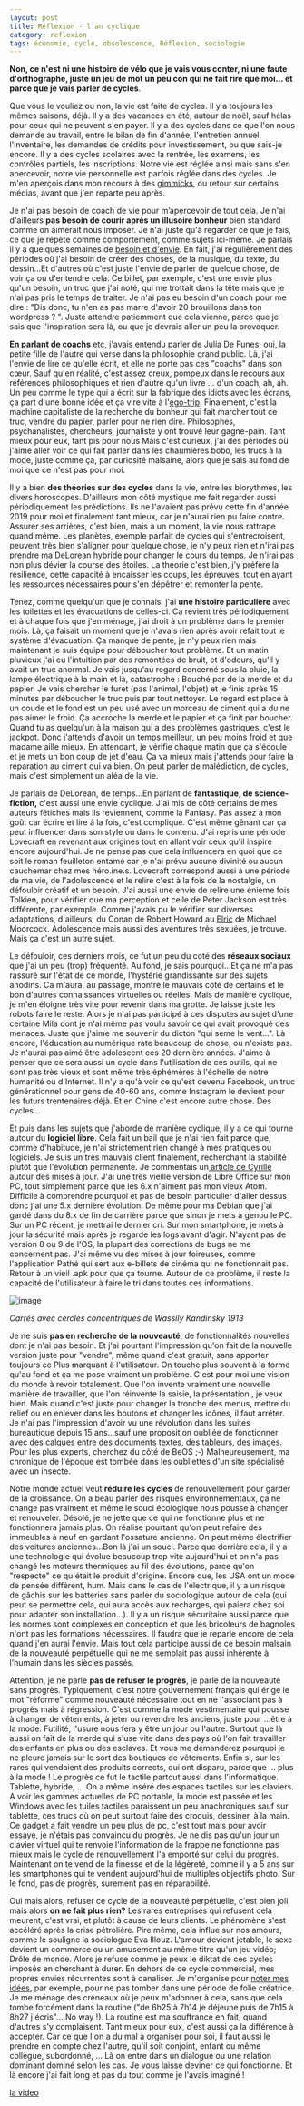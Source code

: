 ```yaml
---
layout: post
title: Réflexion - l'an cyclique
category: reflexion
tags: économie, cycle, obsolescence, Réflexion, sociologie
---
```

**Non, ce n'est ni une histoire de vélo que je vais vous conter, ni une faute d'orthographe, juste un jeu de mot un peu con qui ne fait rire que moi... et parce que je vais parler de cycles**.

Que vous le vouliez ou non, la vie est faite de cycles. Il y a toujours les mêmes saisons, déjà. Il y a des vacances en été, autour de noël, sauf hélas pour ceux qui ne peuvent s'en payer. Il y a des cycles dans ce que l'on nous demande au travail, entre le bilan de fin d'année, l'entretien annuel, l'inventaire, les demandes de crédits pour investissement, ou que sais-je encore. Il y a des cycles scolaires avec la rentrée, les examens, les contrôles partiels, les inscriptions. Notre vie est réglée ainsi mais sans s'en apercevoir, notre vie personnelle est parfois réglée dans des cycles. Je m'en aperçois dans mon recours à des <a href="https://fr.wikipedia.org/wiki/Gimmick">gimmicks</a>, ou retour sur certains médias, avant que j'en reparte peu après.

Je n'ai pas besoin de coach de vie pour m’apercevoir de tout cela. Je n'ai d'ailleurs **pas besoin de courir après un illusoire bonheur** bien standard comme on aimerait nous imposer. Je n'ai juste qu'à regarder ce que je fais, ce que je répète comme comportement, comme sujets ici-même. Je parlais il y a quelques semaines de <a href="https://cheziceman.wordpress.com/2020/02/01/blog-le-besoin-et-lenvie/">besoin et d'envie</a>. En fait, j'ai régulièrement des périodes où j'ai besoin de créer des choses, de la musique, du texte, du dessin...Et d'autres où c'est juste l'envie de parler de quelque chose, de voir ça ou d'entendre cela. Ce billet, par exemple, c'est une envie plus qu'un besoin, un truc que j'ai noté, qui me trottait dans la tête mais que je n'ai pas pris le temps de traiter. Je n'ai pas eu besoin d'un coach pour me dire : "Dis donc, tu n'en as pas marre d'avoir 20 brouillons dans ton wordpress ? ". Juste attendre patiemment que cela vienne, parce que je sais que l'inspiration sera là, ou que je devrais aller un peu la provoquer.

**En parlant de coachs** etc, j'avais entendu parler de Julia De Funes, oui, la petite fille de l'autre qui verse dans la philosophie grand public. Là, j'ai l'envie de lire ce qu'elle écrit, et elle ne porte pas ces "coachs" dans son cœur. Sauf qu'en réalité, c'est assez creux, pompeux dans le recours aux références philosophiques et rien d'autre qu'un livre ... d'un coach, ah, ah. Un peu comme le type qui a écrit sur la fabrique des idiots avec les écrans, ça part d'une bonne idée et ça vire vite à l'<a href="https://fr.wikipedia.org/wiki/Ego_trip">égo-trip</a>. Finalement, c'est la machine capitaliste de la recherche du bonheur qui fait marcher tout ce truc, vendre du papier, parler pour ne rien dire. Philosophes, psychanalistes, chercheurs, journaliste y ont trouvé leur gagne-pain. Tant mieux pour eux, tant pis pour nous Mais c'est curieux, j'ai des périodes où j'aime aller voir ce qui fait parler dans les chaumières bobo, les trucs à la mode, juste comme ça, par curiosité malsaine, alors que je sais au fond de moi que ce n'est pas pour moi.

Il y a bien **des théories sur des cycles** dans la vie, entre les biorythmes, les divers horoscopes. D'ailleurs mon côté mystique me fait regarder aussi périodiquement les prédictions. Ils ne l'avaient pas prévu cette fin d'année 2019 pour moi et finalement tant mieux, car je n'aurai rien pu faire contre. Assurer ses arrières, c'est bien, mais à un moment, la vie nous rattrape quand même. Les planètes, exemple parfait de cycles qui s'entrecroisent, peuvent très bien s'aligner pour quelque chose, je n'y peux rien et n'irai pas prendre ma DeLorean hybride pour changer le cours du temps. Je n'irai pas non plus dévier la course des étoiles. La théorie c'est bien, j'y préfère la résilience, cette capacité à encaisser les coups, les épreuves, tout en ayant les ressources nécessaires pour s'en dépêtrer et remonter la pente. 

Tenez, comme quelqu'un que je connais, j'ai **une histoire particulière** avec les toilettes et les évacuations de celles-ci. Ca revient très périodiquement et à chaque fois que j'emménage, j'ai droit à un problème dans le premier mois. Là, ça faisait un moment que je n'avais rien après avoir refait tout le système d'évacuation. Ça manque de pente, je n'y peux rien mais maintenant je suis équipé pour déboucher tout problème. Et un matin pluvieux j'ai eu l'intuition par des remontées de bruit, et d'odeurs, qu'il y avait un truc anormal. Je vais jusqu'au regard concerné sous la pluie, la lampe électrique à la main et là, catastrophe : Bouché par de la merde et du papier. Je vais chercher le furet (pas l'animal, l'objet) et je finis après 15 minutes par déboucher le truc puis par tout nettoyer. Le regard est placé à un coude et le fond est un peu usé avec un morceau de ciment qui a du ne pas aimer le froid. Ça accroche la merde et le papier et ça finit par boucher. Quand tu as quelqu'un à la maison qui a des problèmes gastriques, c'est le jackpot. Donc j'attends d'avoir un temps meilleur, un peu moins froid et que madame aille mieux. En attendant, je vérifie chaque matin que ça s'écoule et je mets un bon coup de jet d'eau. Ça va mieux mais j'attends pour faire la réparation au ciment qui va bien. On peut parler de malédiction, de cycles, mais c'est simplement un aléa de la vie. 

Je parlais de DeLorean, de temps...En parlant de **fantastique, de science-fiction,** c'est aussi une envie cyclique. J'ai mis de côté certains de mes auteurs fétiches mais ils reviennent, comme la Fantasy. Pas assez à mon goût car écrire et lire à la fois, c'est compliqué. C'est même gênant car ça peut influencer dans son style ou dans le contenu. J'ai repris une période Lovecraft en revenant aux origines tout en allant voir ceux qu'il inspire encore aujourd'hui. Je ne pense pas que cela influencera en quoi que ce soit le roman feuilleton entamé car je n'ai prévu aucune divinité ou aucun cauchemar chez mes héro.ine.s. Lovecraft correspond aussi à une période de ma vie, de l'adolescence et le relire c'est à la fois de la nostalgie, un défouloir créatif et un besoin. J'ai aussi une envie de relire une énième fois Tolkien, pour vérifier que ma perception et celle de Peter Jackson est très différente, par exemple. Comme j'avais pu le vérifier sur diverses adaptations, d'ailleurs, du Conan de Robert Howard au <a href="https://cheziceman.wordpress.com/2017/09/28/bd-elric-le-trone-de-rubis-de-moorcock-blondel-poli-recht-bastide-2014/">Elric</a> de Michael Moorcock. Adolescence mais aussi des aventures très sexuées, je trouve. Mais ça c'est un autre sujet.

Le défouloir, ces derniers mois, ce fut un peu du coté des **réseaux sociaux** que j'ai un peu (trop) fréquenté. Au fond, je sais pourquoi...Et ça ne m'a pas rassuré sur l'état de ce monde, l'hystérie grandissante sur des sujets anodins. Ca m'aura, au passage, montré le mauvais côté de certains et le bon d'autres connaissances virtuelles ou réelles. Mais de manière cyclique, je m'en éloigne très vite pour revenir dans ma grotte. Je laisse juste les robots faire le reste. Alors je n'ai pas participé à ces disputes au sujet d'une certaine Mila dont je n'ai même pas voulu savoir ce qui avait provoqué des menaces. Juste que j'aime me souvenir du dicton "qui sème le vent...". Là encore, l'éducation au numérique rate beaucoup de chose, ou n'existe pas. Je n'aurai pas aimé être adolescent ces 20 dernière années. J'aime à penser que ce sera aussi un cycle dans l'utilisation de ces outils, qui ne sont pas très vieux et sont même très éphémères à l'échelle de notre humanité ou d'Internet. Il n'y a qu'à voir ce qu'est devenu Facebook, un truc générationnel pour gens de 40-60 ans, comme Instagram le devient pour les futurs trentenaires déjà. Et en Chine c'est encore autre chose. Des cycles... 

Et puis dans les sujets que j'aborde de manière cyclique, il y a ce qui tourne autour du **logiciel libre**. Cela fait un bail que je n'ai rien fait parce que, comme d'habitude, je n'ai strictement rien changé à mes pratiques ou logiciels. Je suis un très mauvais client finalement, recherchant la stabilité plutôt que l'évolution permanente. Je commentais un<a href="https://cyrille-borne.com/marche-ou-marche-pas-fevrier-2020/"> article de Cyrille</a> autour des mises à jour. J'ai une très vieille version de Libre Office sur mon PC, tout simplement parce que les 6.x n'aiment pas mon vieux Atom. Difficile à comprendre pourquoi et pas de besoin particulier d'aller dessus donc j'ai une 5.x dernière évolution. De même pour ma Debian que j'ai gardé dans du 8.x de fin de carrière parce que sinon je mets à genou le PC. Sur un PC récent, je mettrai le dernier cri. Sur mon smartphone, je mets à jour la sécurité mais après je regarde les logs avant d'agir. N'ayant pas de version 8 ou 9 de l'OS, la plupart des corrections de bugs ne me concernent pas. J'ai même vu des mises à jour foireuses, comme l'application Pathé qui sert aux e-billets de cinéma qui ne fonctionnait pas. Retour à un vieil .apk pour que ça tourne. Autour de ce problème, il reste la capacité de l'utilisateur à faire le tri dans toutes ces informations.

![image](https://upload.wikimedia.org/wikipedia/commons/9/98/Vassily_Kandinsky%2C_1913_-_Color_Study%2C_Squares_with_Concentric_Circles.jpg)

*Carrés avec cercles concentriques de Wassily Kandinsky 1913*

Je ne suis **pas en recherche de la nouveauté**, de fonctionnalités nouvelles dont je n'ai pas besoin. Et j'ai pourtant l'impression qu'on fait de la nouvelle version juste pour "vendre", même quand c'est gratuit, sans apporter toujours ce Plus marquant à l'utilisateur. On touche plus souvent à la forme qu'au fond et ça me pose vraiment un problème. C'est pour moi une vision du monde à revoir totalement. Que l'on invente vraiment une nouvelle manière de travailler, que l'on réinvente la saisie, la présentation , je veux bien. Mais quand c'est juste pour changer la tronche des menus, mettre du relief ou en enlever dans les boutons et changer les icônes, il faut arrêter. Je n'ai pas l'impression d'avoir vu une révolution dans les suites bureautique depuis 15 ans...sauf une proposition oubliée de fonctionner avec des calques entre des documents textes, des tableurs, des images. Pour les plus experts, cherchez du côté de BeOS ;-) Malheureusement, ma chronique de l'époque est tombée dans les oubliettes d'un site spécialisé avec un insecte. 

Notre monde actuel veut **réduire les cycles** de renouvellement pour garder de la croissance. On a beau parler des risques environnementaux, ça ne change pas vraiment et même le souci écologique nous pousse à changer et renouveler. Désolé, je ne jette que ce qui ne fonctionne plus et ne fonctionnera jamais plus. On réalise pourtant qu'on peut refaire des immeubles à neuf en gardant l'ossature ancienne. On peut même électrifier des voitures anciennes...Bon là j'ai un souci. Parce que derrière cela, il y a une technologie qui évolue beaucoup trop vite aujourd'hui et on n'a pas changé les moteurs thermiques au fil des évolutions, parce qu'on "respecte" ce qu'était le produit d'origine. Encore que, les USA ont un mode de pensée différent, hum. Mais dans le cas de l'électrique, il y a un risque de gâchis sur les batteries sans parler du sociologique autour de cela (qui peut se permettre cela, qui aura accès aux recharges, qui paiera chez soi pour adapter son installation...). Il y a un risque sécuritaire aussi parce que les normes sont complexes en conception et que les bricoleurs de bagnoles n'ont pas les formations nécessaires. Il faudra que je reparle encore de cela quand j'en aurai l'envie. Mais tout cela participe aussi de ce besoin malsain de la nouveauté perpétuelle qui ne me semblait pas aussi inhérente à l'humain dans les siècles passés. 

Attention, je ne parle **pas de refuser le progrès**, je parle de la nouveauté sans progrès. Typiquement, c'est notre gouvernement français qui érige le mot "réforme" comme nouveauté nécessaire tout en ne l'associant pas à progrès mais à régression. C'est comme la mode vestimentaire qui pousse à changer de vêtements, à jeter ou revendre les anciens, juste pour ...être à la mode. Futilité, l'usure nous fera y être un jour ou l'autre. Surtout que là aussi on fait de la merde qui s'use vite dans des pays où l'on fait travailler des enfants en plus ou des esclaves. Et vous me demanderez pourquoi je ne pleure jamais sur le sort des boutiques de vêtements. Enfin si, sur les rares qui vendaient des produits corrects, qui ont disparu, parce que ... plus à la mode ! Le progrès ce fut le tactile partout aussi dans l'informatique. Tablette, hybride, ... On a même inséré des espaces tactiles sur les claviers. A voir les gammes actuelles de PC portable, la mode est passée et les Windows avec les tuiles tactiles paraissent un peu anachroniques sauf sur tablette, ces trucs où on peut surtout faire des croquis, dessiner, à la main. Ce gadget a fait vendre un peu plus de pc, c'est tout mais pour avoir essayé, je n'étais pas convaincu du progrès. Je ne dis pas qu'un jour un clavier virtuel qui te renvoie l'information de la frappe ne fonctionne pas mieux mais le cycle de renouvellement l'a emporté sur celui du progrès. Maintenant on te vend de la finesse et de la légèreté, comme il y a 5 ans sur les smartphones qui te vendent aujourd'hui de multiples objectifs photo. Sur le fond, pas de progrès, surement pas en réparabilité.

Oui mais alors, refuser ce cycle de la nouveauté perpétuelle, c'est bien joli, mais alors **on ne fait plus rien?** Les rares entreprises qui refusent cela meurent, c'est vrai, et plutôt à cause de leurs clients. Le phénomène s'est accéléré après la crise pétrolière. Pire même, cela influe sur nos amours, comme le souligne la sociologue Eva Illouz. L'amour devient jetable, le sexe devient un commerce ou un amusement au même titre qu'un jeu vidéo; Drôle de monde. Alors je refuse comme je peux le diktat de ces cycles imposés en cherchant à durer. En dehors de ce cycle commercial, mes propres envies récurrentes sont à canaliser. Je m'organise pour <a href="https://cheziceman.wordpress.com/2019/07/06/tuto-bienvenue-en-analogique-vol-1/">noter mes idées</a>, par exemple, pour ne pas tomber dans une période de folie créatrice. Je me ménage des créneaux où je peux m'adonner à cela, sans que cela tombe forcément dans la routine ("de 6h25 à 7h14 je déjeune puis de 7h15 à 8h27 j'écris"....No way !). La routine est ma souffrance en fait, quand d'autres s'y complaisent. Tant mieux pour eux, c'est aussi ça la différence à accepter. Car ce que l'on a du mal à organiser pour soi, il faut aussi le prendre en compte chez l'autre, qu'il soit conjoint, enfant ou même collègue, subordonné, ... Là on entre dans un dialogue ou une relation dominant dominé selon les cas. Je vous laisse deviner ce qui fonctionne. Et là encore j'ai fait long et pas du tout comme je l'avais imaginé !

[la video](https://m.youtube.com/watch?v=-UE7tXDKIus)
